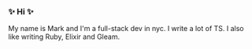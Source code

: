 ### ✨ Hi ✨

My name is Mark and I'm a full-stack dev in nyc. I write a lot of TS. I also like writing Ruby, Elixir and Gleam. 
